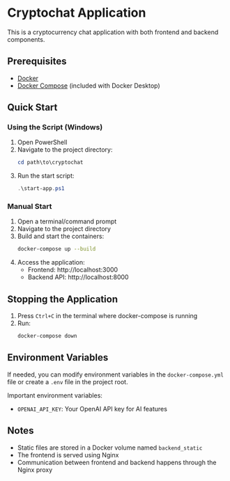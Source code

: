 # Cryptochat Application

This is a cryptocurrency chat application with both frontend and backend components.

## Prerequisites

- [Docker](https://www.docker.com/products/docker-desktop)
- [Docker Compose](https://docs.docker.com/compose/install/) (included with Docker Desktop)

## Quick Start

### Using the Script (Windows)

1. Open PowerShell
2. Navigate to the project directory:
   ```powershell
   cd path\to\cryptochat
   ```
3. Run the start script:
   ```powershell
   .\start-app.ps1
   ```

### Manual Start

1. Open a terminal/command prompt
2. Navigate to the project directory
3. Build and start the containers:
   ```bash
   docker-compose up --build
   ```
4. Access the application:
   - Frontend: http://localhost:3000
   - Backend API: http://localhost:8000

## Stopping the Application

1. Press `Ctrl+C` in the terminal where docker-compose is running
2. Run:
   ```bash
   docker-compose down
   ```

## Environment Variables

If needed, you can modify environment variables in the `docker-compose.yml` file or create a `.env` file in the project root.

Important environment variables:
- `OPENAI_API_KEY`: Your OpenAI API key for AI features

## Notes

- Static files are stored in a Docker volume named `backend_static`
- The frontend is served using Nginx
- Communication between frontend and backend happens through the Nginx proxy
